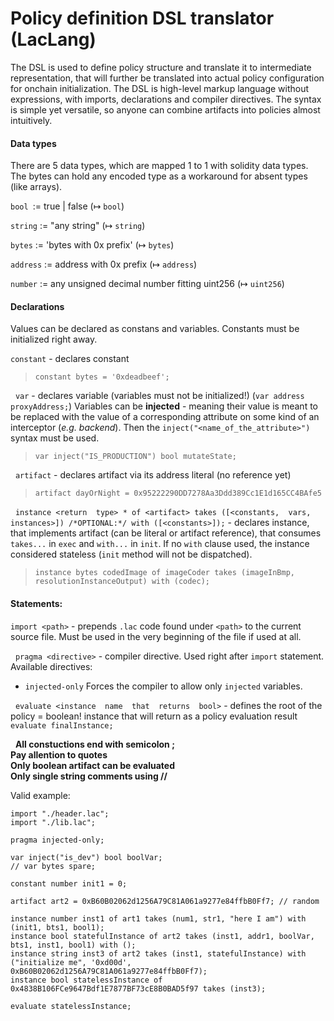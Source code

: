 # Policy definition DSL translator (LacLang)
The DSL is used to define policy structure and translate it to intermediate representation, that will further be translated into actual policy configuration for onchain initialization.
The DSL is high-level markup language without expressions, with imports, declarations and compiler directives.
The syntax is simple yet versatile, so anyone can combine artifacts into policies almost intuitively.

#### Data types
There are 5 data types, which are mapped 1 to 1 with solidity data types.
The bytes can hold any encoded type as a workaround for absent types (like arrays).

`bool `:= true | false (↦ `bool`)

`string` := "any  string" (↦ `string`)

`bytes` := 'bytes  with  0x  prefix' (↦ `bytes`)

`address` := address  with  0x  prefix (↦ `address`)

`number` := any  unsigned  decimal  number  fitting  uint256 (↦ `uint256`)

#### Declarations
Values can be declared as constans and variables. Constants must be initialized right away.

`constant` - declares constant 
> `constant bytes = '0xdeadbeef';`

&nbsp;
`var` - declares variable (variables must not be initialized!) (`var address proxyAddress;`)
Variables can be **injected** - meaning their value is meant to be replaced with the value of a corresponding attribute on some kind of an interceptor (*e.g. backend*).
Then the `inject("<name_of_the_attribute>")` syntax must be used.
> `var inject("IS_PRODUCTION") bool mutateState;`

&nbsp;
`artifact` - declares artifact via its address literal (no reference yet) 
> `artifact dayOrNight = 0x95222290DD7278Aa3Ddd389Cc1E1d165CC4BAfe5`

&nbsp;
`instance <return  type> * of <artifact> takes ([<constants,  vars,  instances>]) /*OPTIONAL:*/ with ([<constants>]);` - declares instance, that implements artifact (can be literal or artifact reference), that consumes `takes...` in `exec` and `with...` in `init`.
If no `with` clause used, the instance considered stateless (`init` method will not be dispatched).

> `instance bytes codedImage of imageCoder takes (imageInBmp, resolutionInstanceOutput) with (codec);`

#### Statements:
`import <path>` - prepends `.lac` code found under `<path>` to the current source file. Must be used in the very beginning of the file if used at all.

&nbsp;
`pragma <directive>` - compiler directive. Used right after `import` statement.
Available directives:
- `injected-only`
Forces the compiler to allow only `injected` variables.

&nbsp;
`evaluate <instance  name  that  returns  bool>` - defines the root of the policy = boolean! instance that will return as a policy evaluation result `evaluate finalInstance;`
  
  &nbsp;
**All constuctions end with semicolon ; \
  Pay allention to quotes \
  Only boolean artifact can be evaluated \
  Only single string comments using //**


Valid example:

```
import "./header.lac";
import "./lib.lac";

pragma injected-only;

var inject("is_dev") bool boolVar;
// var bytes spare;

constant number init1 = 0;

artifact art2 = 0xB60B02062d1256A79C81A061a9277e84ffbB0Ff7; // random

instance number inst1 of art1 takes (num1, str1, "here I am") with (init1, bts1, bool1);
instance bool statefulInstance of art2 takes (inst1, addr1, boolVar, bts1, inst1, bool1) with ();
instance string inst3 of art2 takes (inst1, statefulInstance) with ("initialize me", '0xd00d', 0xB60B02062d1256A79C81A061a9277e84ffbB0Ff7);
instance bool statelessInstance of 0x4838B106FCe9647Bdf1E7877BF73cE8B0BAD5f97 takes (inst3);

evaluate statelessInstance;
```